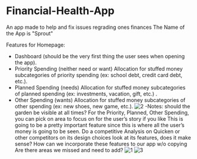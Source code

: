 # Financial-Health-App
An app made to help and fix issues regrading ones finances
The Name of the App is "Sprout"


Features for Homepage: 
- Dashboard (should be the very first thing the user sees when opening the app).
- Priority Spending (neither need or want) Allocation for stuffed money subcategories of priority spending (ex: school debt, credit card debt, etc.).
- Planned Spending (needs) Allocation for stuffed money subcategories of planned spending (ex: investments, vacation, gift, etc.) .
- Other Spending (wants) Allocation for stuffed money subcategories of other spending (ex: new shoes, new game, etc.).
![2](https://github.com/user-attachments/assets/519b7d93-56e5-42c8-a3de-a339eac75c96)
-Notes:
should the garden be visible at all times? For the Priority, Planned, Other Spending, you can pick on area to focus on for the user’s story if you like This is going to be a pretty important feature since this is where all the user’s money is going to be seen. Do a competitive Analysis on Quicken or other competitors on its design choices look at its features, does it make sense? How can we incorporate these features to our app w/o copying Are there areas we missed and need to add?
![1](https://github.com/user-attachments/assets/fb2c1eb8-fae6-42bd-bf3e-8a1948bfa2e1)
![3](https://github.com/user-attachments/assets/ce9494b8-a4f3-41c8-a95c-5c44ddc97479)

